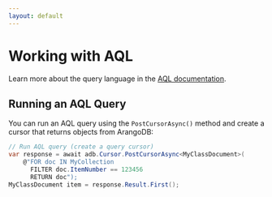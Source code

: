 ```yaml
---
layout: default
---
```

# Working with AQL

Learn more about the query language in the [AQL documentation](../aql/).

## Running an AQL Query

You can run an AQL query using the `PostCursorAsync()` method and create a
cursor that returns objects from ArangoDB:

```csharp
// Run AQL query (create a query cursor)
var response = await adb.Cursor.PostCursorAsync<MyClassDocument>(
    @"FOR doc IN MyCollection 
      FILTER doc.ItemNumber == 123456 
      RETURN doc");
MyClassDocument item = response.Result.First();
```
